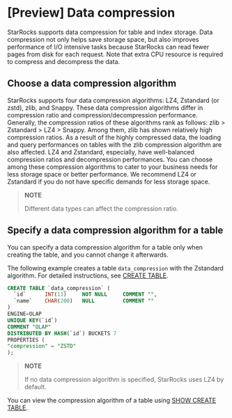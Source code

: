 # [Preview] Data compression

StarRocks supports data compression for table and index storage. Data compression not only helps save storage space, but also improves performance of I/O intensive tasks because StarRocks can read fewer pages from disk for each request. Note that extra CPU resource is required to compress and decompress the data.

## Choose a data compression algorithm

StarRocks supports four data compression algorithms: LZ4, Zstandard (or zstd), zlib, and Snappy. These data compression algorithms differ in compression ratio and compression/decompression performance. Generally, the compression ratios of these algorithms rank as follows: zlib > Zstandard > LZ4 > Snappy. Among them, zlib has shown relatively high compression ratios. As a result of the highly compressed data, the loading and query performances on tables with the zlib compression algorithm are also affected. LZ4 and Zstandard, especially, have well-balanced compression ratios and decompression performances. You can choose among these compression algorithms to cater to your business needs for less storage space or better performance. We recommend LZ4 or Zstandard if you do not have specific demands for less storage space.

> **NOTE**
>
> Different data types can affect the compression ratio.

## Specify a data compression algorithm for a table

You can specify a data compression algorithm for a table only when creating the table, and you cannot change it afterwards.

The following example creates a table `data_compression` with the Zstandard algorithm. For detailed instructions, see [CREATE TABLE](../sql-reference/sql-statements/data-definition/CREATE%20TABLE.md).

```SQL
CREATE TABLE `data_compression` (
  `id`      INT(11)     NOT NULL     COMMENT "",
  `name`    CHAR(200)   NULL         COMMENT ""
)
ENGINE=OLAP 
UNIQUE KEY(`id`)
COMMENT "OLAP"
DISTRIBUTED BY HASH(`id`) BUCKETS 7
PROPERTIES (
"compression" = "ZSTD"
);
```

> **NOTE**
>
> If no data compression algorithm is specified, StarRocks uses LZ4 by default.

You can view the compression algorithm of a table using [SHOW CREATE TABLE](../sql-reference/sql-statements/data-manipulation/SHOW%20CREATE%20TABLE.md).
